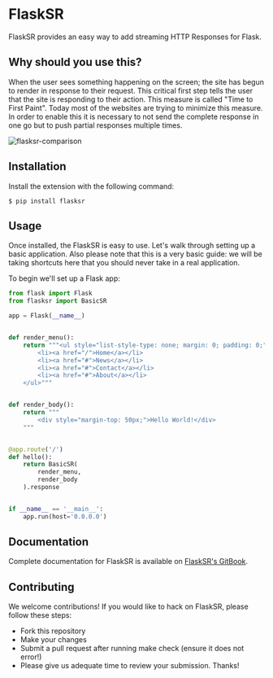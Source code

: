 # FlaskSR

FlaskSR provides an easy way to add streaming HTTP Responses for Flask.

## Why should you use this?

When the user sees something happening on the screen; the site has begun to render in response to their request. This critical first step tells the user that the site is responding to their action.
This measure is called "Time to First Paint". Today most of the websites are trying to minimize this measure. In order to enable this it is necessary to not send the complete response in one go but to push partial responses multiple times.

![flasksr-comparison](https://cloud.githubusercontent.com/assets/4745789/19354772/86697410-9185-11e6-83d0-a0c26f29e3d5.gif)

## Installation
Install the extension with the following command:

```
$ pip install flasksr
```

## Usage
Once installed, the FlaskSR is easy to use. Let's walk through setting up a basic application. Also please note that this is a very basic guide: we will be taking shortcuts here that you should never take in a real application.

To begin we'll set up a Flask app:

```py
from flask import Flask
from flasksr import BasicSR

app = Flask(__name__)


def render_menu():
    return """<ul style="list-style-type: none; margin: 0; padding: 0;">
        <li><a href="/">Home</a></li>
        <li><a href="#">News</a></li>
        <li><a href="#">Contact</a></li>
        <li><a href="#">About</a></li>
    </ul>"""


def render_body():
    return """
        <div style="margin-top: 50px;">Hello World!</div>
    """


@app.route('/')
def hello():
    return BasicSR(
        render_menu,
        render_body
    ).response


if __name__ == '__main__':
    app.run(host='0.0.0.0')
```

## Documentation

Complete documentation for FlaskSR is available on [FlaskSR's GitBook](https://arpitbbhayani.gitbooks.io/flasksr/).

## Contributing

We welcome contributions! If you would like to hack on FlaskSR, please follow these steps:

 - Fork this repository
 - Make your changes
 - Submit a pull request after running make check (ensure it does not error!)
 - Please give us adequate time to review your submission. Thanks!
